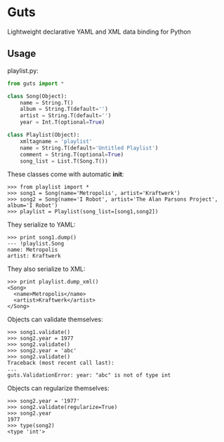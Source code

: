 Guts
====
 
Lightweight declarative YAML and XML data binding for Python

Usage
-----

playlist.py:

```python
from guts import *

class Song(Object):
    name = String.T()
    album = String.T(default='')
    artist = String.T(default='')
    year = Int.T(optional=True)

class Playlist(Object):
    xmltagname = 'playlist'
    name = String.T(default='Untitled Playlist')
    comment = String.T(optional=True)
    song_list = List.T(Song.T())
```

These classes come with automatic __init__:

```pycon
>>> from playlist import *
>>> song1 = Song(name='Metropolis', artist='Kraftwerk')
>>> song2 = Song(name='I Robot', artist='The Alan Parsons Project', album='I Robot')
>>> playlist = Playlist(song_list=[song1,song2])
```

They serialize to YAML:

```pycon
>>> print song1.dump()
--- !playlist.Song
name: Metropolis
artist: Kraftwerk
```

They also serialize to XML:

```pycon
>>> print playlist.dump_xml()
<Song>
  <name>Metropolis</name>
  <artist>Kraftwerk</artist>
</Song>
```

Objects can validate themselves:

```pycon
>>> song1.validate()
>>> song2.year = 1977
>>> song2.validate()
>>> song2.year = 'abc'
>>> song2.validate()
Traceback (most recent call last):
...
guts.ValidationError: year: "abc" is not of type int
```

Objects can regularize themselves:

```pycon
>>> song2.year = '1977'
>>> song2.validate(regularize=True)
>>> song2.year
1977
>>> type(song2)
<type 'int'>
```


